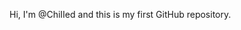 Hi, I'm @ChiIIed and this is my first GitHub repository.

<!---
ChiII3d/ChiII3d is a ✨ special ✨ repository because its `README.md` (this file) appears on your GitHub profile.
You can click the Preview link to take a look at your changes.
--->
